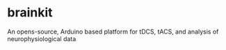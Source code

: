 # brainkit
An opens-source, Arduino based platform for tDCS, tACS, and analysis of neurophysiological data

